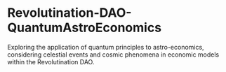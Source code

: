 # Revolutination-DAO-QuantumAstroEconomics
Exploring the application of quantum principles to astro-economics, considering celestial events and cosmic phenomena in economic models within the Revolutination DAO.
